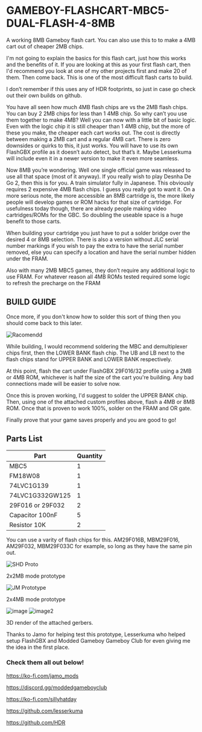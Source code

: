 # GAMEBOY-FLASHCART-MBC5-DUAL-FLASH-4-8MB
A working 8MB Gameboy flash cart. You can also use this to to make a 4MB cart out of cheaper 2MB chips.

I'm not going to explain the basics for this flash cart, just how this works and the benefits of it. If you are looking at this as your first flash cart, then I'd recommend you look at one of my other projects first and make 20 of them. Then come back. This is one of the most difficult flash carts to build.

I don’t remember if this uses any of HDR footprints, so just in case go check out their own builds on github.

You have all seen how much 4MB flash chips are vs the 2MB flash chips. You can buy 2 2MB chips for less than 1 4MB chip. So why can’t you use them together to make 4MB? Well you can now with a little bit of basic logic. Even with the logic chip it is still cheaper than 1 4MB chip, but the more of these you make, the cheaper each cart works out. The cost is directly between making a 2MB cart and a regular 4MB cart. There is zero downsides or quirks to this, it just works. You will have to use its own FlashGBX profile as it doesn’t auto detect, but that’s it. Maybe Lesserkuma will include even it in a newer version to make it even more seamless.

Now 8MB you’re wondering. Well one single official game was released to use all that space (most of it anyway). If you really wish to play Desnha De Go 2, then this is for you. A train simulator fully in Japanese. This obviously requires 2 expensive 4MB flash chips. I guess you really got to want it. On a more serious note, the more accessible an 8MB cartridge is, the more likely people will develop games or ROM hacks for that size of cartridge. For usefulness today though, there are already people making video cartridges/ROMs for the GBC. So doubling the useable space is a huge benefit to those carts.

When building your cartridge you just have to put a solder bridge over the desired 4 or 8MB selection. There is also a version without JLC serial number markings if you wish to pay the extra to have the serial number removed, else you can specify a location and have the serial number hidden under the FRAM.

Also with many 2MB MBC5 games, they don’t require any additional logic to use FRAM. For whatever reason all 4MB ROMs tested required some logic to refresh the precharge on the FRAM

## BUILD GUIDE

Once more, if you don't know how to solder this sort of thing then you should come back to this later.

![Racomendd](https://github.com/sillyhatday/GAMEBOY-FLASHCART-MBC5-DUAL-FLASH-4-8MB/assets/65309612/815020d6-9d19-4641-8ca3-6ea37c257a56)

While building, I would recommend soldering the MBC and demultiplexer chips first, then the LOWER BANK flash chip. The UB and LB next to the flash chips stand for UPPER BANK and LOWER BANK respectively.

At this point, flash the cart under FlashGBX 29F016/32 profile using a 2MB or 4MB ROM, whichever is half the size of the cart you're building. Any bad connections made will be easier to solve now.

Once this is proven working, I'd suggest to solder the UPPER BANK chip. Then, using one of the attached custom profiles above, flash a 4MB or 8MB ROM. Once that is proven to work 100%, solder on the FRAM and OR gate.

Finally prove that your game saves properly and you are good to go!

## Parts List

| Part | Quantity |
|------|----------|
| MBC5 | 1 |
| FM18W08 | 1 |
| 74LVC1G139 | 1 |
| 74LVC1G332GW125 | 1 |
| 29F016 or 29F032 | 2 |
| Capacitor 100nF | 5 |
| Resistor 10K | 2 |

You can use a varity of flash chips for this. AM29F016B, MBM29F016, AM29F032, MBM29F033C for example, so long as they have the same pin out.

![SHD Proto](https://github.com/sillyhatday/GAMEBOY-FLASHCART-MBC5-DUAL-FLASH-4-8MB/assets/65309612/5d0126c4-fa22-4488-836b-ad33e03c95ef)

2x2MB mode prototype

![JM Prototype](https://github.com/sillyhatday/GAMEBOY-FLASHCART-MBC5-DUAL-FLASH-4-8MB/assets/65309612/d2490f02-4f30-4c4f-aaee-5c836a3d6c7b)

2x4MB mode prototype

![image](https://github.com/sillyhatday/GAMEBOY-FLASHCART-MBC5-DUAL-FLASH-4-8MB/assets/65309612/58a8015d-0c31-4e0b-aa61-b199808d9987)
![image2](https://github.com/sillyhatday/GAMEBOY-FLASHCART-MBC5-DUAL-FLASH-4-8MB/assets/65309612/e59a21e6-7a26-43a1-b3d7-ffb42e88c59d)

3D render of the attached gerbers. 

Thanks to Jamo for helping test this prototype, Lesserkuma who helped setup FlashGBX and Modded Gameboy Gameboy Club for even giving me the idea in the first place.

### Check them all out below!

https://ko-fi.com/jamo_mods

https://discord.gg/moddedgameboyclub

https://ko-fi.com/sillyhatday

https://github.com/lesserkuma

https://github.com/HDR
